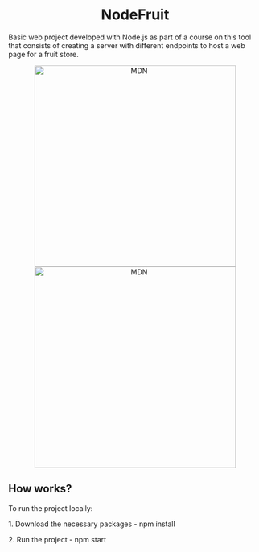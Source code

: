 <h1 align="center"> NodeFruit </h1>

<p>Basic web project developed with Node.js as part of a course on this tool that consists of creating a server with different endpoints to host a web page for a fruit store.</p>

<p align="center">
  <img src="https://user-images.githubusercontent.com/30556710/224397875-3ee6a099-8e96-4759-bd93-aa964b7a7518.png" alt="MDN" width="auto" height="400">

  <img src="https://user-images.githubusercontent.com/30556710/224398016-c8f73de4-e50b-4b3f-a6f9-d00994d4f4cc.png" alt="MDN" width="auto" height="400">
</p>

<h2> How works? </h2>
<p>To run the project locally:</p>
<p>1. Download the necessary packages - npm install</p>
<p>2. Run the project - npm start</p>

